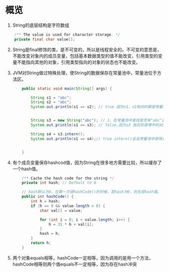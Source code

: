 # 概览

1. String的底层结构是字符数组

```java
    /** The value is used for character storage. */
    private final char value[];
```

2. String是final修饰的类，是不可变的，所以是线程安全的。不可变的意思是，不能改变对象内的成员变量，包括基本数据类型的值不能改变，引用类型的变量不能指向其他的对象，引用类型指向的对象的状态也不能改变。

3. JVM对String做过特殊处理，使String的数据保存在常量池中，常量池位于方法区。

   ```java
       public static void main(String[] args) {
   
           String s1 = "abc";
           String s2 = "abc";
           System.out.println(s1 == s2); // true 因为s1，s2指向的都是常量池中的"abc"
   
   
           String s3 = new String("abc"); // 1、在常量池中查找是否有"abc"这个对象，没有则创建。2、new一个对象。3、创建一个引用
           System.out.println(s1 == s3); // false,因为s3 指向的是堆中的对象
   
           String s4 = s3.intern();
           System.out.println(s1 == s4);// true intern()会去常量池中获得对象
   
   
       }
   ```

4. 有个成员变量保存hashcod值，因为String在很多地方需要比较，所以缓存了一个hash值。

   ```java
       /** Cache the hash code for the string */
       private int hash; // Default to 0
   
       // hash默认为0，在第一次调hashCode()的时候，若hash为0，则生成hash值。
       public int hashCode() {
           int h = hash;
           if (h == 0 && value.length > 0) {
               char val[] = value;
   
               for (int i = 0; i < value.length; i++) {
                   h = 31 * h + val[i];
               }
               hash = h;
           }
           return h;
       }
   ```

5. 两个对象equals相等，hashCode一定相等，因为调用的是用一个方法，hashCode相等则两个值equals不一定相等，因为存在hash冲突





